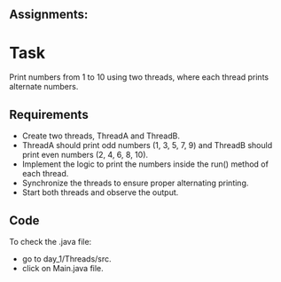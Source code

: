 ## Assignments:

# Task
Print numbers from 1 to 10 using two threads, where each thread prints alternate numbers.

## Requirements
- Create two threads, ThreadA and ThreadB.
- ThreadA should print odd numbers (1, 3, 5, 7, 9) and ThreadB should print even numbers (2, 4, 6, 8, 10).
- Implement the logic to print the numbers inside the run() method of each thread.
- Synchronize the threads to ensure proper alternating printing.
- Start both threads and observe the output.

## Code
To check the .java file:
* go to day_1/Threads/src.
* click on Main.java file.
